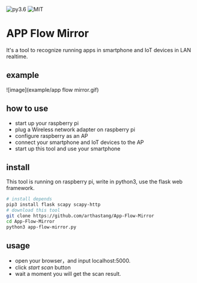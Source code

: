 ![py3.6](https://img.shields.io/badge/python-3.6-blue.svg)
![MIT](https://img.shields.io/github/license/mashape/apistatus.svg)

# APP Flow Mirror
It's a tool to recognize running apps in smartphone and IoT devices in LAN realtime.
## example
![image](example/app flow mirror.gif)
## how to use
- start up your raspberry pi
- plug a Wireless network adapter on raspberry pi
- configure raspberry as an AP
- connect your smartphone and IoT devices to the AP
- start up this tool and use your smartphone
## install
This tool is running on raspberry pi, write in python3, use the flask web framework.
```bash
# install depends
pip3 install flask scapy scapy-http
# download this tool
git clone https://github.com/arthastang/App-Flow-Mirror
cd App-Flow-Mirror
python3 app-flow-mirror.py
```
## usage
- open your browser，and input localhost:5000.
- click *start scan* button
- wait a moment you will get the scan result.
